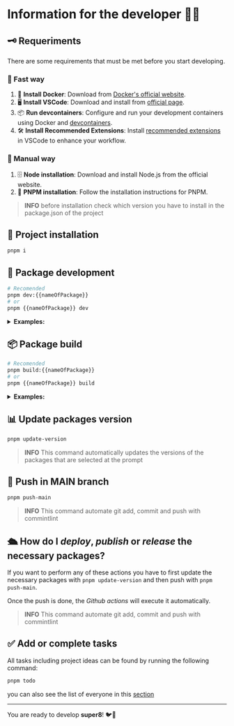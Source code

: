 # Information for the developer 👨‍💻

## 🗝 Requeriments

There are some requirements that must be met before you start developing.

### 🚀 Fast way

1. 🐳 **Install Docker**: Download from [Docker's official website](https://www.docker.com/get-started).
2. 🖥️ **Install VSCode**: Download and install from [official page](https://code.visualstudio.com/).
3. 📦 **Run devcontainers**: Configure and run your development containers using Docker and [devcontainers](https://code.visualstudio.com/docs/devcontainers/containers).
4. 🛠️ **Install Recommended Extensions**: Install [recommended extensions](https://code.visualstudio.com/docs/editor/extension-marketplace#_recommended-extensions) in VSCode to enhance your workflow.

### 📃 Manual way

1. 🗄️ **Node installation**: Download and install Node.js from the official website.
2. 👷 **PNPM installation**: Follow the installation instructions for PNPM.

> **INFO** before installation check which version you have to install in the package.json of the project

## 🔑 Project installation

```bash
pnpm i
```

## 🔧 Package development

```bash
# Recomended
pnpm dev:{{nameOfPackage}}
# or
pnpm {{nameOfPackage}} dev
```

<details>
  <summary><b>Examples:</b></summary>

```bash
# Recomended
pnpm dev:web
# or
pnpm web dev

```

</details>

## 📦 Package build

```bash
# Recomended
pnpm build:{{nameOfPackage}}
# or
pnpm {{nameOfPackage}} build
```

<details>
  <summary><b>Examples:</b></summary>

```bash
# Recomended
pnpm build:web
# or
pnpm web build
```

</details>

## 📊 Update packages version

```bash
pnpm update-version
```

> **INFO**  This command automatically updates the versions of the packages that are selected at the prompt

## 🚢 Push in **MAIN** branch

```bash
pnpm push-main
```

> **INFO**  This command automate git add, commit and push with commintlint

## 🛳 How do I _deploy_, _publish_ or _release_ the necessary packages?

If you want to perform any of these actions you have to first update the necessary packages with ```pnpm update-version``` and then push with ```pnpm push-main```.

Once the push is done, the _Github actions_ will execute it automatically.

> **INFO** This command automate git add, commit and push with commintlint

## ✅ Add or complete tasks

All tasks including project ideas can be found by running the following command:

```bash
pnpm todo
```

you can also see the list of everyone in this [section](<http://localhost:5173/todo/v1>)

---

You are ready to develop **super8**! 🐦💜
